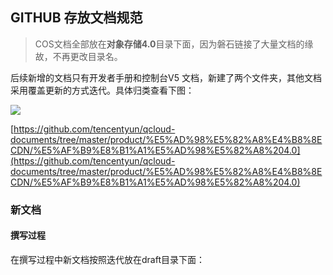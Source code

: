 ## GITHUB 存放文档规范

 > COS文档全部放在**对象存储4.0**目录下面，因为磐石链接了大量文档的缘故，不再更改目录名。

后续新增的文档只有开发者手册和控制台V5 文档，新建了两个文件夹，其他文档采用覆盖更新的方式迭代。具体归类查看下图：

![](https://ws2.sinaimg.cn/large/006tKfTcgy1fm0d1kf9gij30rr0kdmyo.jpg)


[https://github.com/tencentyun/qcloud-documents/tree/master/product/%E5%AD%98%E5%82%A8%E4%B8%8ECDN/%E5%AF%B9%E8%B1%A1%E5%AD%98%E5%82%A8%204.0](https://github.com/tencentyun/qcloud-documents/tree/master/product/%E5%AD%98%E5%82%A8%E4%B8%8ECDN/%E5%AF%B9%E8%B1%A1%E5%AD%98%E5%82%A8%204.0)

### 新文档

#### 撰写过程

在撰写过程中新文档按照迭代放在draft目录下面：

[](https://github.com/tencentyun/qcloud-documents/tree/master/product/%E5%AD%98%E5%82%A8%E4%B8%8ECDN/_Drafts)

